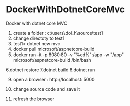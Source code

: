 # DockerWithDotnetCoreMvc

Docker with dotnet core MVC

1. create a folder : c:\users\dol_h\source\test1
2. change directoty to test1 
3. test1> dotnet new mvc
4. docker pull microsoft/aspnetcore-build
5. docker run
	-it
	-p 8080:80
	-v "%cd%":/app
	-w "/app"
	microsoft/aspnetcore-build
	/bin/bash

6.dotnet restore
7.dotnet build
8.dotnet run

9. open a browser : http://localhost: 5000

10. change source code and save it
11. refresh the browser

